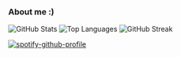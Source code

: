 ### About me :)

![GitHub Stats](https://github-readme-stats.vercel.app/api?username=Tade03&show_icons=true&theme=radical)
![Top Languages](https://github-readme-stats.vercel.app/api/top-langs/?username=Tade03&layout=compact&theme=radical)
![GitHub Streak](http://github-readme-streak-stats.herokuapp.com?user=Tade03&theme=radical)

[![spotify-github-profile](https://spotify-github-profile.kittinanx.com/api/view?uid=21hnhslazxctpzlrlx6cudz5y&cover_image=true&theme=compact&show_offline=false&background_color=121212&interchange=false)](https://github.com/kittinan/spotify-github-profile)
